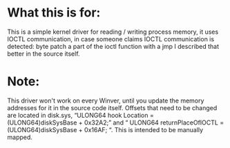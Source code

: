 # What this is for:

This is a simple kernel driver for reading / writing process memory, it uses IOCTL communication, in case someone claims IOCTL communication is detected: byte patch a part of the ioctl function with a jmp I described that better in the source itself.

# Note:
This driver won't work on every Winver, until you update the memory addresses for it in the source code itself. Offsets that need to be changed are located in disk.sys, “ULONG64 hook Location = (ULONG64)diskSysBase + 0x32A2;” and “ ULONG64 returnPlaceOfIOCTL = (ULONG64)diskSysBase + 0x16AF; “. This is intended to be manually mapped.
